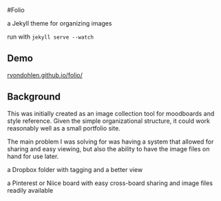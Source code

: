 #Folio

a Jekyll theme for organizing images

run with `jekyll serve --watch`

## Demo

[rvondohlen.github.io/folio/](https://rvondohlen.github.io/folio/)

## Background

This was initially created as an image collection tool for moodboards and style reference. Given the simple organizational structure, it could work reasonably well as a small portfolio site. 

The main problem I was solving for was having a system that allowed for sharing and easy viewing, but also the ability to have the image files on hand for use later.

a Dropbox folder with tagging and a better view

a Pinterest or Niice board with easy cross-board sharing and image files readily available  